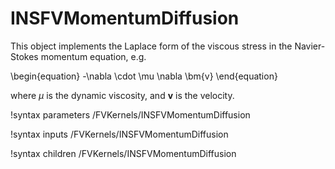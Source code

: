 # INSFVMomentumDiffusion

This object implements the Laplace form of the viscous stress in the
Navier-Stokes momentum equation, e.g.

\begin{equation}
-\nabla \cdot \mu \nabla \bm{v}
\end{equation}

where $\mu$ is the dynamic viscosity, and $\bm{v}$ is the velocity.

!syntax parameters /FVKernels/INSFVMomentumDiffusion

!syntax inputs /FVKernels/INSFVMomentumDiffusion

!syntax children /FVKernels/INSFVMomentumDiffusion

